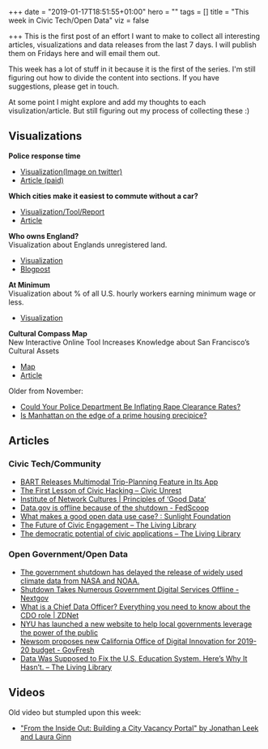 +++
date = "2019-01-17T18:51:55+01:00"
hero = ""
tags = []
title = "This week in Civic Tech/Open Data"
viz = false

+++
This is the first post of an effort I want to make to collect all interesting articles, visualizations and data releases from the last 7 days. I will publish them on Fridays here and will email them out.

This week has a lot of stuff in it because it is the first of the series.
I'm still figuring out how to divide the content into sections. If you have suggestions, please get in touch.

At some point I might explore and add my thoughts to each visulization/article. But still figuring out my process of collecting these :) 


## Visualizations

**Police response time**

* [Visualization(Image on twitter)](https://mobile.twitter.com/Ashley_J_Kirk/status/1084719937082572800)
* [Article (paid)](https://www.telegraph.co.uk/news/2019/01/13/crime-victims-wait-half-hour-police-respond-999-calls-response/)

**Which cities make it easiest to commute without a car?**

* [Visualization/Tool/Report](https://naindicators.itdp.org)
* [Article](https://www.fastcompany.com/90292527/which-cities-make-it-easiest-to-commute-without-a-car)

**Who owns England?**  
Visualization about Englands unregistered land. 

* [Visualization](http://unregistered.whoownsengland.org)
* [Blogpost](https://whoownsengland.org/2019/01/11/the-holes-in-the-map-englands-unregistered-land/)

**At Minimum**  
Visualization about % of all U.S. hourly workers earning minimum wage or less. 

* [Visualization](https://public.tableau.com/profile/justindavis#!/vizhome/AtMinimum/AtMinimum?publish=yes)

**Cultural Compass Map**  
New Interactive Online Tool Increases Knowledge about San Francisco’s Cultural Assets

* [Map](https://culturecompass.org)
* [Article](https://cast-sf.org/cast-announces-culture-compass-map/)

Older from November:

* [Could Your Police Department Be Inflating Rape Clearance Rates?](https://projects.propublica.org/graphics/rape_clearance)
* [Is Manhattan on the edge of a prime housing precipice?](https://www.ft.com/content/db675edc-c7f2-11e8-86e6-19f5b7134d1c)

## Articles

### Civic Tech/Community

* [BART Releases Multimodal Trip-Planning Feature in Its App](http://www.govtech.com/fs/transportation/BART-Releases-Multimodal-Trip-Planning-Feature-in-Its-App.html)
* [The First Lesson of Civic Hacking – Civic Unrest](https://civicunrest.com/2019/01/09/the-first-lesson-of-civic-hacking)
* [Institute of Network Cultures | Principles of ‘Good Data’](http://networkcultures.org/blog/2019/01/11/principles-of-good-data/)
* [Data.gov is offline because of the shutdown - FedScoop](https://www.fedscoop.com/data-gov-open-data-offline-shutdown/)
* [What makes a good open data use case? : Sunlight Foundation](https://sunlightfoundation.com/2019/01/11/what-makes-a-good-open-data-use-case/)
* [The Future of Civic Engagement – The Living Library](https://thegovlab.us6.list-manage.com/track/click?u=1a990feb5c&id=e4a4a2f813&e=7b9655a99a)
* [The democratic potential of civic applications – The Living Library](https://thegovlab.us6.list-manage.com/track/click?u=1a990feb5c&id=6476dda155&e=7b9655a99a)

### Open Government/Open Data

* [The government shutdown has delayed the release of widely used climate data from NASA and NOAA.](https://www.nytimes.com/2019/01/15/climate/government-shutdown-climate-change.html)
* [Shutdown Takes Numerous Government Digital Services Offline - Nextgov](http://bit.ly/2stSXV7)
* [What is a Chief Data Officer? Everything you need to know about the CDO role | ZDNet](https://www.zdnet.com/article/what-is-a-chief-data-officer-everything-you-need-to-know-about-the-cdo-role/)
* [NYU has launched a new website to help local governments leverage the power of the public](https://statescoop.com/nyus-people-led-innovation-project-launches-new-website/)
* [Newsom proposes new California Office of Digital Innovation for 2019-20 budget - GovFresh](https://govfresh.com/2019/01/newsom-proposes-new-california-office-of-digital-innovation-for-2019-20-budget/)
* [Data Was Supposed to Fix the U.S. Education System. Here’s Why It Hasn’t. – The Living Library](https://thelivinglib.org/data-was-supposed-to-fix-the-u-s-education-system-heres-why-it-hasnt/?utm_source=Digest&utm_campaign=d8affbbaa0-RSS_EMAIL_CAMPAIGN&utm_medium=email&utm_term=0_d90a01c7ff-d8affbbaa0-87696337)


## Videos

Old video but stumpled upon this week:

* ["From the Inside Out: Building a City Vacancy Portal" by Jonathan Leek and Laura Ginn](https://www.youtube.com/watch?v=lin8zqkSH2o)
